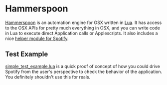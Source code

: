 # Hammerspoon

[Hammerspoon](http://www.hammerspoon.org/) is an automation engine for OSX written in
[Lua](http://www.lua.org/). It has access to the OSX APIs for pretty much everything in OSX,
and you can write code in Lua to execute direct Application calls or Applescripts. It also includes a nice [helper module for Spotify](http://www.hammerspoon.org/docs/hs.spotify.html).

## Test Example

[simple_test_example.lua](simple_test_example.lua) is a quick proof of concept of how you could drive Spotify from the user's perspective to check the behavior of the application. You definitely shouldn't use this for reals.